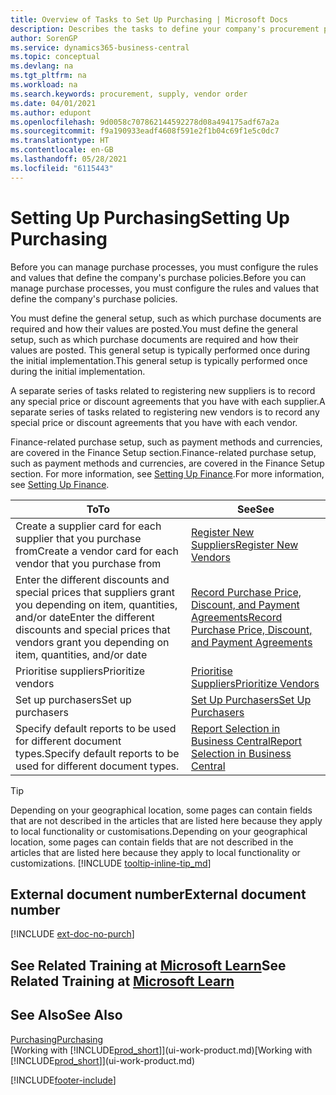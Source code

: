 ```yaml
---
title: Overview of Tasks to Set Up Purchasing | Microsoft Docs
description: Describes the tasks to define your company's procurement policies and set up your purchasing processes.
author: SorenGP
ms.service: dynamics365-business-central
ms.topic: conceptual
ms.devlang: na
ms.tgt_pltfrm: na
ms.workload: na
ms.search.keywords: procurement, supply, vendor order
ms.date: 04/01/2021
ms.author: edupont
ms.openlocfilehash: 9d0058c707862144592278d08a494175adf67a2a
ms.sourcegitcommit: f9a190933eadf4608f591e2f1b04c69f1e5c0dc7
ms.translationtype: HT
ms.contentlocale: en-GB
ms.lasthandoff: 05/28/2021
ms.locfileid: "6115443"
---
```

# <a name="setting-up-purchasing"></a><span data-ttu-id="30380-103">Setting Up Purchasing</span><span class="sxs-lookup"><span data-stu-id="30380-103">Setting Up Purchasing</span></span>
<span data-ttu-id="30380-104">Before you can manage purchase processes, you must configure the rules and values that define the company's purchase policies.</span><span class="sxs-lookup"><span data-stu-id="30380-104">Before you can manage purchase processes, you must configure the rules and values that define the company's purchase policies.</span></span>

<span data-ttu-id="30380-105">You must define the general setup, such as which purchase documents are required and how their values are posted.</span><span class="sxs-lookup"><span data-stu-id="30380-105">You must define the general setup, such as which purchase documents are required and how their values are posted.</span></span> <span data-ttu-id="30380-106">This general setup is typically performed once during the initial implementation.</span><span class="sxs-lookup"><span data-stu-id="30380-106">This general setup is typically performed once during the initial implementation.</span></span>

<span data-ttu-id="30380-107">A separate series of tasks related to registering new suppliers is to record any special price or discount agreements that you have with each supplier.</span><span class="sxs-lookup"><span data-stu-id="30380-107">A separate series of tasks related to registering new vendors is to record any special price or discount agreements that you have with each vendor.</span></span>

<span data-ttu-id="30380-108">Finance-related purchase setup, such as payment methods and currencies, are covered in the Finance Setup section.</span><span class="sxs-lookup"><span data-stu-id="30380-108">Finance-related purchase setup, such as payment methods and currencies, are covered in the Finance Setup section.</span></span> <span data-ttu-id="30380-109">For more information, see [Setting Up Finance](finance-setup-finance.md).</span><span class="sxs-lookup"><span data-stu-id="30380-109">For more information, see [Setting Up Finance](finance-setup-finance.md).</span></span>

| <span data-ttu-id="30380-110">To</span><span class="sxs-lookup"><span data-stu-id="30380-110">To</span></span> | <span data-ttu-id="30380-111">See</span><span class="sxs-lookup"><span data-stu-id="30380-111">See</span></span> |
| --- | --- |
| <span data-ttu-id="30380-112">Create a supplier card for each supplier that you purchase from</span><span class="sxs-lookup"><span data-stu-id="30380-112">Create a vendor card for each vendor that you purchase from</span></span>|[<span data-ttu-id="30380-113">Register New Suppliers</span><span class="sxs-lookup"><span data-stu-id="30380-113">Register New Vendors</span></span>](purchasing-how-register-new-vendors.md) |
| <span data-ttu-id="30380-114">Enter the different discounts and special prices that suppliers grant you depending on item, quantities, and/or date</span><span class="sxs-lookup"><span data-stu-id="30380-114">Enter the different discounts and special prices that vendors grant you depending on item, quantities, and/or date</span></span> |[<span data-ttu-id="30380-115">Record Purchase Price, Discount, and Payment Agreements</span><span class="sxs-lookup"><span data-stu-id="30380-115">Record Purchase Price, Discount, and Payment Agreements</span></span>](purchasing-how-record-purchase-price-discount-payment-agreements.md) |
| <span data-ttu-id="30380-116">Prioritise suppliers</span><span class="sxs-lookup"><span data-stu-id="30380-116">Prioritize vendors</span></span> |[<span data-ttu-id="30380-117">Prioritise Suppliers</span><span class="sxs-lookup"><span data-stu-id="30380-117">Prioritize Vendors</span></span>](purchasing-how-prioritize-vendors.md) |
| <span data-ttu-id="30380-118">Set up purchasers</span><span class="sxs-lookup"><span data-stu-id="30380-118">Set up purchasers</span></span> |[<span data-ttu-id="30380-119">Set Up Purchasers</span><span class="sxs-lookup"><span data-stu-id="30380-119">Set Up Purchasers</span></span>](purchasing-how-setup-purchasers.md) |
|<span data-ttu-id="30380-120">Specify default reports to be used for different document types.</span><span class="sxs-lookup"><span data-stu-id="30380-120">Specify default reports to be used for different document types.</span></span>|[<span data-ttu-id="30380-121">Report Selection in Business Central</span><span class="sxs-lookup"><span data-stu-id="30380-121">Report Selection in Business Central</span></span>](across-report-selections.md)|

> [!TIP]
> <span data-ttu-id="30380-122">Depending on your geographical location, some pages can contain fields that are not described in the articles that are listed here because they apply to local functionality or customisations.</span><span class="sxs-lookup"><span data-stu-id="30380-122">Depending on your geographical location, some pages can contain fields that are not described in the articles that are listed here because they apply to local functionality or customizations.</span></span> [!INCLUDE [tooltip-inline-tip_md](includes/tooltip-inline-tip_md.md)]

## <a name="external-document-number"></a><span data-ttu-id="30380-123">External document number</span><span class="sxs-lookup"><span data-stu-id="30380-123">External document number</span></span>

[!INCLUDE [ext-doc-no-purch](includes/ext-doc-no-purch.md)]

## <a name="see-related-training-at-microsoft-learn"></a><span data-ttu-id="30380-124">See Related Training at [Microsoft Learn](/learn/paths/trade-get-started-dynamics-365-business-central/)</span><span class="sxs-lookup"><span data-stu-id="30380-124">See Related Training at [Microsoft Learn](/learn/paths/trade-get-started-dynamics-365-business-central/)</span></span>

## <a name="see-also"></a><span data-ttu-id="30380-125">See Also</span><span class="sxs-lookup"><span data-stu-id="30380-125">See Also</span></span>

[<span data-ttu-id="30380-126">Purchasing</span><span class="sxs-lookup"><span data-stu-id="30380-126">Purchasing</span></span>](purchasing-manage-purchasing.md)  
<span data-ttu-id="30380-127">[Working with [!INCLUDE[prod_short](includes/prod_short.md)]](ui-work-product.md)</span><span class="sxs-lookup"><span data-stu-id="30380-127">[Working with [!INCLUDE[prod_short](includes/prod_short.md)]](ui-work-product.md)</span></span>


[!INCLUDE[footer-include](includes/footer-banner.md)]